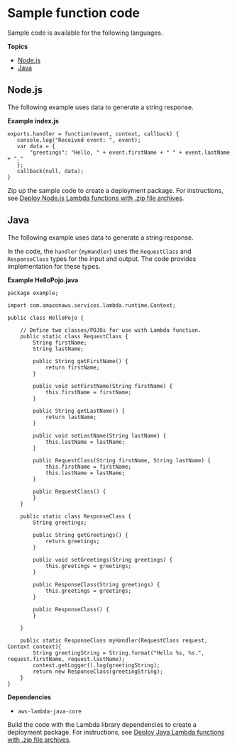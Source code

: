 # Sample function code<a name="with-android-create-package"></a>

Sample code is available for the following languages\.

**Topics**
+ [Node\.js](#with-android-example-deployment-pkg-nodejs)
+ [Java](#with-on-demand-custom-android-example-deployment-pkg-java)

## Node\.js<a name="with-android-example-deployment-pkg-nodejs"></a>

The following example uses data to generate a string response\.

**Example index\.js**  

```
exports.handler = function(event, context, callback) {
   console.log("Received event: ", event);
   var data = {
       "greetings": "Hello, " + event.firstName + " " + event.lastName + "."
   };
   callback(null, data);
}
```

Zip up the sample code to create a deployment package\. For instructions, see [Deploy Node\.js Lambda functions with \.zip file archives](nodejs-package.md)\.

## Java<a name="with-on-demand-custom-android-example-deployment-pkg-java"></a>

The following example uses data to generate a string response\.

In the code, the `handler` \(`myHandler`\) uses the `RequestClass` and `ResponseClass` types for the input and output\. The code provides implementation for these types\.

**Example HelloPojo\.java**  

```
package example;

import com.amazonaws.services.lambda.runtime.Context; 

public class HelloPojo {

    // Define two classes/POJOs for use with Lambda function.
    public static class RequestClass {
        String firstName;
        String lastName;

        public String getFirstName() {
            return firstName;
        }

        public void setFirstName(String firstName) {
            this.firstName = firstName;
        }

        public String getLastName() {
            return lastName;
        }

        public void setLastName(String lastName) {
            this.lastName = lastName;
        }

        public RequestClass(String firstName, String lastName) {
            this.firstName = firstName;
            this.lastName = lastName;
        }

        public RequestClass() {
        }
    }

    public static class ResponseClass {
        String greetings;

        public String getGreetings() {
            return greetings;
        }

        public void setGreetings(String greetings) {
            this.greetings = greetings;
        }

        public ResponseClass(String greetings) {
            this.greetings = greetings;
        }

        public ResponseClass() {
        }

    }

    public static ResponseClass myHandler(RequestClass request, Context context){
        String greetingString = String.format("Hello %s, %s.", request.firstName, request.lastName);
        context.getLogger().log(greetingString);
        return new ResponseClass(greetingString);
    }
}
```

**Dependencies**
+ `aws-lambda-java-core`

Build the code with the Lambda library dependencies to create a deployment package\. For instructions, see [Deploy Java Lambda functions with \.zip file archives](java-package.md)\.